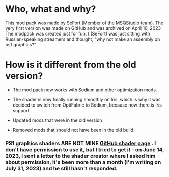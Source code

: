 
# Who, what and why?
This mod pack was made by SeFort (Member of the [MSQStudio](https://discord.gg/YP4MJZR2mY) team).
The very first version was made on GitHub and was archived on April 10, 2023
The modpack was created just for fun, I (SeFort) was just sitting with Russian-speaking streamers and thought, "why not make an assembly on ps1 graphics?"

# How is it different from the old version?
- The mod pack now works with Sodium and other optimization mods.

- The shader is now finally running smoothly on Iris, which is why it was decided to switch from OptiFabric to Sodium, because now there is Iris support.

- Updated mods that were in the old version

- Removed mods that should not have been in the old build.

### PS1 graphics shaders ARE NOT MINE [GitHub shader page](https://github.com/ckosmic/minecraft-psx) . I don't have permission to use it, but I tried to get it - on June 14, 2023, I sent a letter to the shader creator where I asked him about permission, it's been more than a month (I'm writing on July 31, 2023) and he still hasn't responded.
